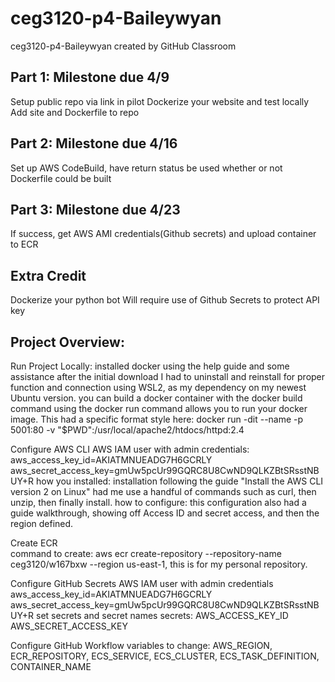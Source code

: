 # ceg3120-p4-Baileywyan
ceg3120-p4-Baileywyan created by GitHub Classroom
## Part 1: Milestone due 4/9
Setup public repo via link in pilot
Dockerize your website and test locally 
Add site and Dockerfile to repo

## Part 2: Milestone due 4/16
Set up AWS CodeBuild, have return status be used whether or not Dockerfile could be built

## Part 3: Milestone due 4/23
If success, get AWS AMI credentials(Github secrets) and upload container to ECR

## Extra Credit
Dockerize your python bot
Will require use of Github Secrets to protect API key


## Project Overview:

Run Project Locally:
  installed docker using the help guide and some assistance after the initial download I had to uninstall and reinstall for proper function and connection using WSL2, as my dependency on my newest Ubuntu version. 
  you can build a docker container with the docker build command
  using the docker run command allows you to run your docker image. This had a specific format style here: docker run -dit --name <namehere> -p 5001:80 -v "$PWD":/usr/local/apache2/htdocs/httpd:2.4

Configure AWS CLI
AWS IAM user with admin credentials:
aws_access_key_id=AKIATMNUEADG7H6GCRLY
aws_secret_access_key=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
how you installed: installation following the guide "Install the AWS CLI version 2 on Linux" had me use a handful of commands such as curl, then unzip, then finally install.
how to configure: this configuration also had a guide walkthrough, showing off Access ID and secret access, and then the region defined.

Create ECR  
  command to create: aws ecr create-repository --repository-name ceg3120/w167bxw --region us-east-1, this is for my personal repository.

Configure GitHub Secrets
AWS IAM user with admin credentials
aws_access_key_id=AKIATMNUEADG7H6GCRLY
aws_secret_access_key=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
  set secrets and secret names
  secrets: AWS_ACCESS_KEY_ID
           AWS_SECRET_ACCESS_KEY

Configure GitHub Workflow
  variables to change: AWS_REGION, ECR_REPOSITORY, ECS_SERVICE, ECS_CLUSTER, ECS_TASK_DEFINITION, CONTAINER_NAME
